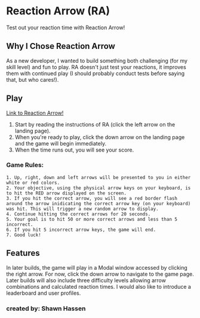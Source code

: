 
# Reaction Arrow (RA)

Test out your reaction time with Reaction Arrow!

## Why I Chose Reaction Arrow

As a new developer, I wanted to build something both challenging (for my skill level) and fun to play. RA doesn't just test your reactions, it improves them with continued play (I should probably conduct tests before saying that, but who cares!).

## Play

[Link to Reaction Arrow!](https://shassen.github.io/reaction-arrow-project1/)

1. Start by reading the instructions of RA (click the left arrow on the landing page).
2. When you're ready to play, click the down arrow on the landing page and the game will begin immediately.
3. When the time runs out, you will see your score.

### Game Rules:

    1. Up, right, down and left arrows will be presented to you in either white or red colors.
    2. Your objective, using the physical arrow keys on your keyboard, is to hit the RED arrow displayed on the screen.
    3. If you hit the correct arrow, you will see a red border flash around the arrow inidicating the correct arrow key (on your keyboard) was hit. This will trigger a new random arrow to display.
    4. Continue hitting the correct arrows for 20 seconds. 
    5. Your goal is to hit 50 or more correct arrows and less than 5 incorrect.
    6. If you hit 5 incorrect arrow keys, the game will end.
    7. Good luck!

## Features

In later builds, the game will play in a Modal window accessed by clicking the right arrow. For now, click the down arrow to navigate to the game page. Later builds will also include three difficulty levels allowing arrow combinations and calculated reaction times. I would also like to introduce a leaderboard and user profiles.

### created by: Shawn Hassen


